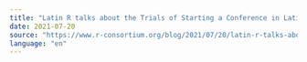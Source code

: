 ```yaml
---
title: "Latin R talks about the Trials of Starting a Conference in Latin America"
date: 2021-07-20
source: "https://www.r-consortium.org/blog/2021/07/20/latin-r-talks-about-the-trials-of-starting-a-conference-in-latin-america"
language: "en"
---
```


